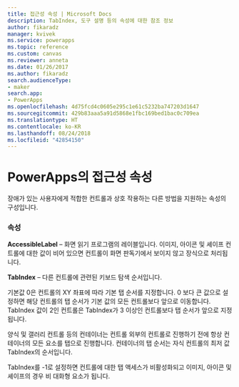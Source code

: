 ```yaml
---
title: 접근성 속성 | Microsoft Docs
description: TabIndex, 도구 설명 등의 속성에 대한 참조 정보
author: fikaradz
manager: kvivek
ms.service: powerapps
ms.topic: reference
ms.custom: canvas
ms.reviewer: anneta
ms.date: 01/26/2017
ms.author: fikaradz
search.audienceType:
- maker
search.app:
- PowerApps
ms.openlocfilehash: 4d75fcd4c0605e295c1e61c5232ba747203d1647
ms.sourcegitcommit: 429b83aaa5a91d5868e1fbc169bed1bac0c709ea
ms.translationtype: HT
ms.contentlocale: ko-KR
ms.lasthandoff: 08/24/2018
ms.locfileid: "42854150"
---
```

# <a name="accessibility-properties-in-powerapps"></a>PowerApps의 접근성 속성
장애가 있는 사용자에게 적합한 컨트롤과 상호 작용하는 다른 방법을 지원하는 속성의 구성입니다.

### <a name="properties"></a>속성
**AccessibleLabel** – 화면 읽기 프로그램의 레이블입니다. 이미지, 아이콘 및 셰이프 컨트롤에 대한 값이 비어 있으면 컨트롤이 화면 판독기에서 보이지 않고 장식으로 처리됩니다.

**TabIndex** – 다른 컨트롤에 관련된 키보드 탐색 순서입니다.

기본값 0은 컨트롤의 XY 좌표에 따라 기본 탭 순서를 지정합니다.  0 보다 큰 값으로 설정하면 해당 컨트롤의 탭 순서가 기본 값의 모든 컨트롤보다 앞으로 이동합니다.  TabIndex 값이 2인 컨트롤은 TabIndex가 3 이상인 컨트롤보다 탭 순서가 앞으로 지정됩니다.

양식 및 갤러리 컨트롤 등의 컨테이너는 컨트롤 외부의 컨트롤로 진행하기 전에 항상 컨테이너의 모든 요소를 탭으로 진행합니다.  컨테이너의 탭 순서는 자식 컨트롤의 최저 값 TabIndex의 순서입니다.

TabIndex를 -1로 설정하면 컨트롤에 대한 탭 액세스가 비활성화되고 이미지, 아이콘 및 셰이프의 경우 비 대화형 요소가 됩니다.
